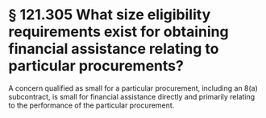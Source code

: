 # § 121.305   What size eligibility requirements exist for obtaining financial assistance relating to particular procurements?

A concern qualified as small for a particular procurement, including an 8(a) subcontract, is small for financial assistance directly and primarily relating to the performance of the particular procurement. 




